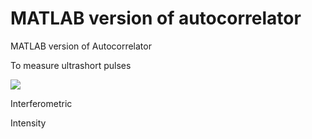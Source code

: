 # MATLAB version of autocorrelator
MATLAB version of Autocorrelator

To measure ultrashort pulses

<img src="https://user-images.githubusercontent.com/30459885/43121576-3c1e4992-8eec-11e8-9232-0277f399eacf.png">

Interferometric

Intensity
